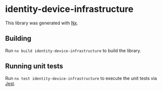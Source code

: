 # identity-device-infrastructure

This library was generated with [Nx](https://nx.dev).

## Building

Run `nx build identity-device-infrastructure` to build the library.

## Running unit tests

Run `nx test identity-device-infrastructure` to execute the unit tests via [Jest](https://jestjs.io).
